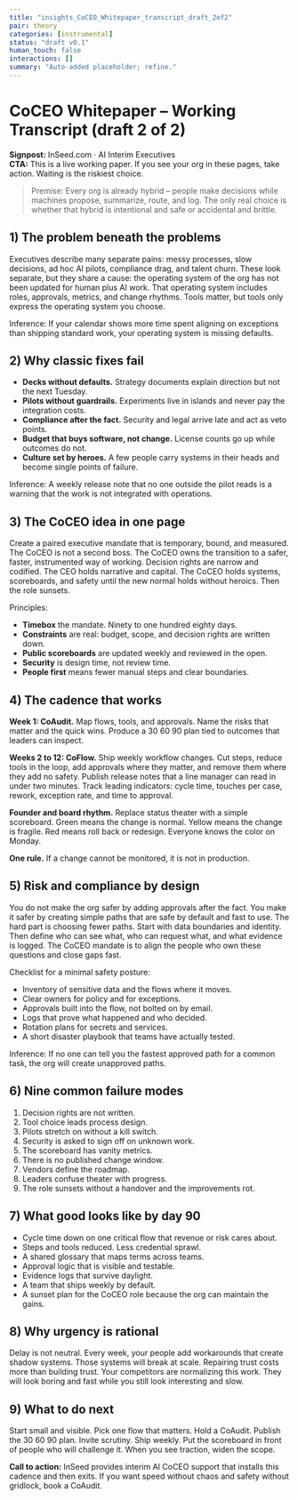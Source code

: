 ```yaml
---
title: "insights_CoCEO_Whitepaper_transcript_draft_2of2"
pair: theory
categories: [instrumental]
status: "draft v0.1"
human_touch: false
interactions: []
summary: "Auto-added placeholder; refine."
---
```

# CoCEO Whitepaper – Working Transcript (draft 2 of 2)

**Signpost:** InSeed.com · AI Interim Executives  
**CTA:** This is a live working paper. If you see your org in these pages, take action. Waiting is the riskiest choice.

> Premise: Every org is already hybrid – people make decisions while machines propose, summarize, route, and log. The only real choice is whether that hybrid is intentional and safe or accidental and brittle.

## 1) The problem beneath the problems
Executives describe many separate pains: messy processes, slow decisions, ad hoc AI pilots, compliance drag, and talent churn. These look separate, but they share a cause: the operating system of the org has not been updated for human plus AI work. That operating system includes roles, approvals, metrics, and change rhythms. Tools matter, but tools only express the operating system you choose.

Inference: If your calendar shows more time spent aligning on exceptions than shipping standard work, your operating system is missing defaults.

## 2) Why classic fixes fail
- **Decks without defaults.** Strategy documents explain direction but not the next Tuesday.  
- **Pilots without guardrails.** Experiments live in islands and never pay the integration costs.  
- **Compliance after the fact.** Security and legal arrive late and act as veto points.  
- **Budget that buys software, not change.** License counts go up while outcomes do not.  
- **Culture set by heroes.** A few people carry systems in their heads and become single points of failure.

Inference: A weekly release note that no one outside the pilot reads is a warning that the work is not integrated with operations.

## 3) The CoCEO idea in one page
Create a paired executive mandate that is temporary, bound, and measured. The CoCEO is not a second boss. The CoCEO owns the transition to a safer, faster, instrumented way of working. Decision rights are narrow and codified. The CEO holds narrative and capital. The CoCEO holds systems, scoreboards, and safety until the new normal holds without heroics. Then the role sunsets.

Principles:
- **Timebox** the mandate. Ninety to one hundred eighty days.  
- **Constraints** are real: budget, scope, and decision rights are written down.  
- **Public scoreboards** are updated weekly and reviewed in the open.  
- **Security** is design time, not review time.  
- **People first** means fewer manual steps and clear boundaries.

## 4) The cadence that works
**Week 1: CoAudit.** Map flows, tools, and approvals. Name the risks that matter and the quick wins. Produce a 30 60 90 plan tied to outcomes that leaders can inspect.

**Weeks 2 to 12: CoFlow.** Ship weekly workflow changes. Cut steps, reduce tools in the loop, add approvals where they matter, and remove them where they add no safety. Publish release notes that a line manager can read in under two minutes. Track leading indicators: cycle time, touches per case, rework, exception rate, and time to approval.

**Founder and board rhythm.** Replace status theater with a simple scoreboard. Green means the change is normal. Yellow means the change is fragile. Red means roll back or redesign. Everyone knows the color on Monday.

**One rule.** If a change cannot be monitored, it is not in production.

## 5) Risk and compliance by design
You do not make the org safer by adding approvals after the fact. You make it safer by creating simple paths that are safe by default and fast to use. The hard part is choosing fewer paths. Start with data boundaries and identity. Then define who can see what, who can request what, and what evidence is logged. The CoCEO mandate is to align the people who own these questions and close gaps fast.

Checklist for a minimal safety posture:
- Inventory of sensitive data and the flows where it moves.  
- Clear owners for policy and for exceptions.  
- Approvals built into the flow, not bolted on by email.  
- Logs that prove what happened and who decided.  
- Rotation plans for secrets and services.  
- A short disaster playbook that teams have actually tested.

Inference: If no one can tell you the fastest approved path for a common task, the org will create unapproved paths.

## 6) Nine common failure modes
1) Decision rights are not written.  
2) Tool choice leads process design.  
3) Pilots stretch on without a kill switch.  
4) Security is asked to sign off on unknown work.  
5) The scoreboard has vanity metrics.  
6) There is no published change window.  
7) Vendors define the roadmap.  
8) Leaders confuse theater with progress.  
9) The role sunsets without a handover and the improvements rot.

## 7) What good looks like by day 90
- Cycle time down on one critical flow that revenue or risk cares about.  
- Steps and tools reduced. Less credential sprawl.  
- A shared glossary that maps terms across teams.  
- Approval logic that is visible and testable.  
- Evidence logs that survive daylight.  
- A team that ships weekly by default.  
- A sunset plan for the CoCEO role because the org can maintain the gains.

## 8) Why urgency is rational
Delay is not neutral. Every week, your people add workarounds that create shadow systems. Those systems will break at scale. Repairing trust costs more than building trust. Your competitors are normalizing this work. They will look boring and fast while you still look interesting and slow.

## 9) What to do next
Start small and visible. Pick one flow that matters. Hold a CoAudit. Publish the 30 60 90 plan. Invite scrutiny. Ship weekly. Put the scoreboard in front of people who will challenge it. When you see traction, widen the scope.

**Call to action:** InSeed provides interim AI CoCEO support that installs this cadence and then exits. If you want speed without chaos and safety without gridlock, book a CoAudit.

